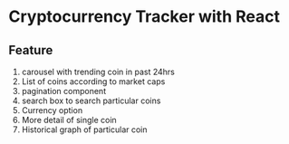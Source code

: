 # Cryptocurrency Tracker with React

## Feature

1. carousel with trending coin in past 24hrs
2. List of coins according to market caps
3. pagination component
4. search box to search particular coins
5. Currency option
6. More detail of single coin
7. Historical graph of particular coin

